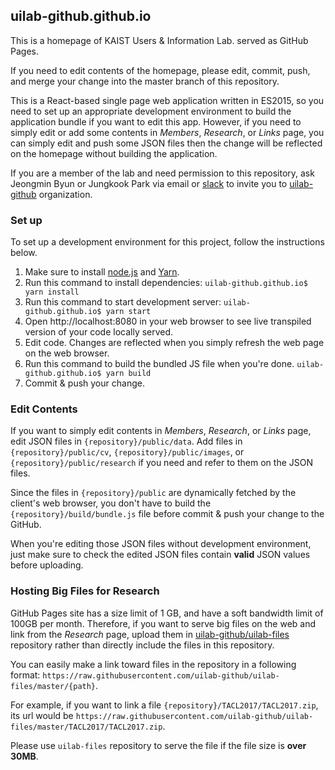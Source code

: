 
## uilab-github.github.io

This is a homepage of KAIST Users & Information Lab. served as GitHub Pages.

If you need to edit contents of the homepage, please edit, commit, push, and merge your change into
the master branch of this repository.

This is a React-based single page web application written in ES2015, so you need to set up an appropriate
development environment to build the application bundle if you want to edit this app.
However, if you need to simply edit or add some contents in *Members*, *Research*, or *Links* page,
you can simply edit and push some JSON files then the change will be reflected on the homepage
without building the application.

If you are a member of the lab and need permission to this repository,
ask Jeongmin Byun or Jungkook Park via email or [slack](https://uilab.slack.com) to invite you to
[uilab-github](https://github.com/uilab-github) organization.

### Set up

To set up a development environment for this project, follow the instructions below.

1. Make sure to install [node.js](https://nodejs.org/en/) and [Yarn](https://yarnpkg.com/en/docs/install).
1. Run this command to install dependencies: `uilab-github.github.io$ yarn install`
1. Run this command to start development server: `uilab-github.github.io$ yarn start`
1. Open http://localhost:8080 in your web browser to see live transpiled version of your code locally served.
1. Edit code. Changes are reflected when you simply refresh the web page on the web browser.
1. Run this command to build the bundled JS file when you're done. `uilab-github.github.io$ yarn build`
1. Commit & push your change.

### Edit Contents

If you want to simply edit contents in *Members*, *Research*, or *Links* page,
edit JSON files in `{repository}/public/data`.
Add files in `{repository}/public/cv`, `{repository}/public/images`, or `{repository}/public/research` if you need and
refer to them on the JSON files.

Since the files in `{repository}/public` are dynamically fetched by the client's web browser,
you don't have to build the `{repository}/build/bundle.js` file before commit & push your change to the GitHub.

When you're editing those JSON files without development environment, just make sure to check the edited JSON files
contain **valid** JSON values before uploading.

### Hosting Big Files for Research

GitHub Pages site has a size limit of 1 GB, and have a soft bandwidth limit of 100GB per month.
Therefore, if you want to serve big files on the web and link from the *Research* page,
upload them in [uilab-github/uilab-files](https://github.com/uilab-github/uilab-files) repository rather than
directly include the files in this repository.

You can easily make a link toward files in the repository in a following format:
`https://raw.githubusercontent.com/uilab-github/uilab-files/master/{path}`.

For example, if you want to link a file `{repository}/TACL2017/TACL2017.zip`, its url would be
`https://raw.githubusercontent.com/uilab-github/uilab-files/master/TACL2017/TACL2017.zip`.

Please use `uilab-files` repository to serve the file if the file size is **over 30MB**.
